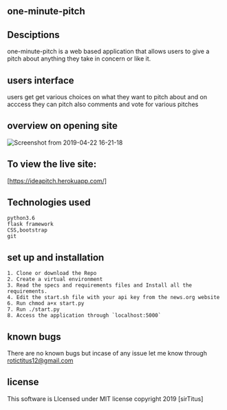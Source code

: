 ##           one-minute-pitch  

## Desciptions

one-minute-pitch is a web based application that allows users to give a pitch about anything they take in concern or like it.

## users interface
users get get various choices on what they want to pitch about and on acccess they can pitch also comments and vote for various pitches


## overview on opening site

![Screenshot from 2019-04-22 16-21-18](https://user-images.githubusercontent.com/47354971/56502376-ba42b600-651a-11e9-8a52-aa0948e7a42f.png)


## To view the live site:

  [https://ideapitch.herokuapp.com/]

## Technologies used

```
python3.6
flask framework
CSS,bootstrap
git

```
## set up and installation

```
1. Clone or download the Repo
2. Create a virtual environment
3. Read the specs and requirements files and Install all the requirements.
4. Edit the start.sh file with your api key from the news.org website   
6. Run chmod a+x start.py
7. Run ./start.py
8. Access the application through `localhost:5000`

```

## known bugs

There are no known bugs but incase of any issue let me know through rotictitus12@gmail.com

## license

This software is LIcensed under MIT license copyright 2019 [sirTitus]